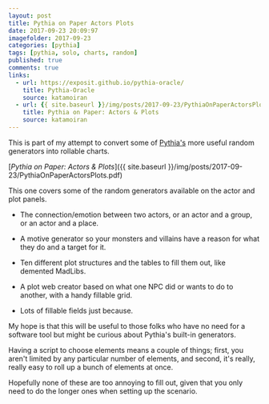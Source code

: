 ```yaml
---
layout: post
title: Pythia on Paper Actors Plots
date: 2017-09-23 20:09:97
imagefolder: 2017-09-23
categories: [pythia]
tags: [pythia, solo, charts, random]
published: true
comments: true
links:
  - url: https://exposit.github.io/pythia-oracle/
    title: Pythia-Oracle
    source: katamoiran
  - url: {{ site.baseurl }}/img/posts/2017-09-23/PythiaOnPaperActorsPlots.pdf
    title: Pythia on Paper: Actors & Plots
    source: katamoiran
---
```


This is part of my attempt to convert some of <a href="https://exposit.github.io/pythia-oracle/">Pythia's</a> more useful random generators into rollable charts.

[*Pythia on Paper: Actors & Plots*]({{ site.baseurl }}/img/posts/2017-09-23/PythiaOnPaperActorsPlots.pdf)

This one covers some of the random generators available on the actor and plot panels.

<!--more-->

* The connection/emotion between two actors, or an actor and a group, or an actor and a place.

* A motive generator so your monsters and villains have a reason for what they do and a target for it.

* Ten different plot structures and the tables to fill them out, like demented MadLibs.

* A plot web creator based on what one NPC did or wants to do to another, with a handy fillable grid.

* Lots of fillable fields just because.

My hope is that this will be useful to those folks who have no need for a software tool but might be curious about Pythia's built-in generators.

Having a script to choose elements means a couple of things; first, you aren't limited by any particular number of elements, and second, it's really, really easy to roll up a bunch of elements at once.

Hopefully none of these are too annoying to fill out, given that you only need to do the longer ones when setting up the scenario.
